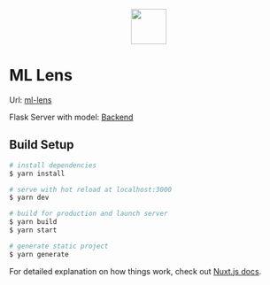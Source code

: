 <p align="center">

<img src="./static/icon.png" width=64>

# ML Lens

</p>

Url: [ml-lens](https://ml-lens.vercel.app/)

Flask Server with model: 
[Backend](https://github.com/geongeorge/Final-Project-Server)

## Build Setup

```bash
# install dependencies
$ yarn install

# serve with hot reload at localhost:3000
$ yarn dev

# build for production and launch server
$ yarn build
$ yarn start

# generate static project
$ yarn generate
```

For detailed explanation on how things work, check out [Nuxt.js docs](https://nuxtjs.org).
